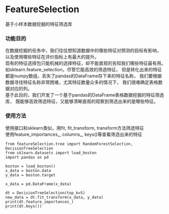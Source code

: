 # FeatureSelection
基于小样本数据挖掘的特征筛选库

### 功能目的
在数据挖掘的任务中，我们往往想知道数据中的哪些特征对预测的目标有影响，
以及使用哪些特征在评价指标上有最大的提升。<br>
现有的特征选择包只能机械的选择特征，却不能直观的告知我们哪些特征最有用。
如sklearn.feature_selection，尽管它能高效的筛选特征，
但是转化出来的特征都是numpy数组，丢失了pandas的DataFrame存下来的特征名称，
我们要根据数据寻找特征名称非常困难，尤其特征数量众多的情况下，
我们很难确定表格数据对应的列。<br>
基于此目的，我们开发了一个基于pandas的DataFrame表格数据挖掘的特征筛选库，
既能够高效筛选特征，又能够清晰直观的观察到筛选出来的是哪些特征。

### 使用方法
使用接口和sklearn类似，用fit, fit_transform, transform方法筛选特征<br>
使用feature_importances_, columns_, keys()等查看筛选出来的特征
```
from featureSelection.tree import RandomForestSelection, DecisionTreeSelection
from sklearn.datasets import load_boston
import pandas as pd

boston = load_boston()
x_data = boston.data
y_data = boston.target

x_data = pd.DataFrame(x_data)

dt = DecisionTreeSelection(top_k=5)
new_data = dt.fit_transform(x_data, y_data)
print(dt.feature_importances_)
print(dt.keys())
```